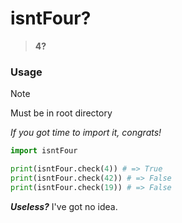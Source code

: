 # isntFour?
> **4?**

### Usage
> [!NOTE]
> Must be in root directory

*If you got time to import it, congrats!*

```python
import isntFour

print(isntFour.check(4)) # => True
print(isntFour.check(42)) # => False
print(isntFour.check(19)) # => False
```
***Useless?*** I've got no idea.
